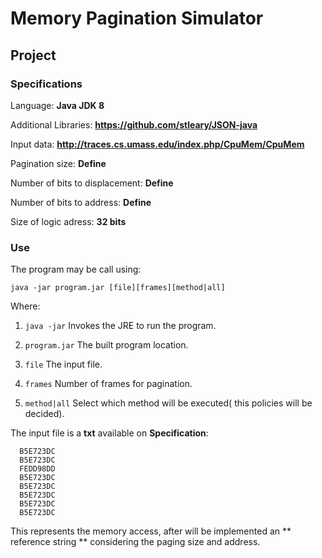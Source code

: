 # Memory Pagination Simulator

## Project ##

### Specifications ###

Language: **Java JDK 8**

Additional Libraries: **https://github.com/stleary/JSON-java**

Input data: **http://traces.cs.umass.edu/index.php/CpuMem/CpuMem**

Pagination size: **Define**

Number of bits to displacement: **Define**

Number of bits to address: **Define**

Size of logic adress: **32 bits**

### Use ###

The program may be call using:

`java -jar program.jar [file][frames][method|all]`

Where:

1. `java -jar` Invokes the JRE to run the program.

2. `program.jar` The built program location.

3. `file` The input file.

4. `frames` Number of frames for pagination. 

5. `method|all` Select which method will be executed( this policies will be decided). 

The input file is a **txt** available on **Specification**:

```
  B5E723DC
  B5E723DC
  FEDD98DD
  B5E723DC
  B5E723DC
  B5E723DC
  B5E723DC
  B5E723DC
```
This represents the memory access, after will be implemented an ** reference string ** considering the paging size and address.
